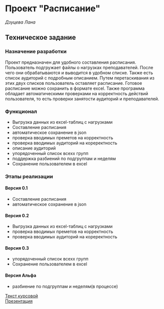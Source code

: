 # Проект "Расписание"
*Дзуцева Лана*


## Техническое задание

### Назначение разработки 
Проект предназначен для удобного составления расписания. Пользователь подгружает файлы о нагрузках преподавателей. После чего они обрабатываются и выводится в удобном списке. Также есть список аудиторий с подробным описанием. Путем перетаскивания из этих двух списков пользователь оставляет расписание. Готовое расписание можно сохранить в формате excel. Также программа обладает автоматическими проверками на корректность действий пользователя, то есть проверки занятости аудиторий и преподавателей.        
### Функционал
   
- Выгрузка данных из excel-таблиц с нагрузками
- Составление расписания
- автоматическое сохранение в json
- проверка вводимых преметов на корректность
- проверка вводимых аудиторий на кореректность
- описание аудиторий
- упорядоченный список всехх групп
- поддержка разбиений по подгруппам и неделям
- Сохранение пользователем в excel

### Этапы реализации
#### Версия 0.1
- Составление расписания
- автоматическое сохранение в json

#### Версия 0.2
- Выгрузка данных из excel-таблиц с нагрузками
- проверка вводимых преметов на корректность
- проверка вводимых аудиторий на кореректность

#### Версия 0.3
- упорядоченный список всехх групп
- Сохранение пользователем в excel  


#### Версия Альфа
- разбиение по подгруппам и неделям(в процессе)  
  
  
[Текст курсовой](https://docs.google.com/document/d/1CJup1Axu3xaM_PJ-N8yOPaz9hUJnp3DWSdyKHZToGjI/edit?usp=sharing)  
[Презентация](https://docs.google.com/presentation/d/1li_ks47YpEityU5h0A0ovJNTUtPCitxSa3iC0DAWSRw/edit?usp=sharing)
